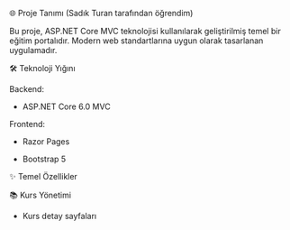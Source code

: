 🌐 Proje Tanımı (Sadık Turan tarafından öğrendim)

Bu proje, ASP.NET Core MVC teknolojisi kullanılarak geliştirilmiş temel bir eğitim portalıdır. Modern web standartlarına uygun olarak tasarlanan uygulamadır.

🛠 Teknoloji Yığını

Backend: 

- ASP.NET Core 6.0 MVC
  
Frontend:

- Razor Pages

- Bootstrap 5

✨ Temel Özellikler

📚 Kurs Yönetimi

- Kurs detay sayfaları

